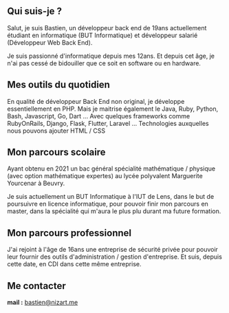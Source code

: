 ## Qui suis-je ?

Salut, je suis Bastien, un développeur back end de 19ans actuellement étudiant en informatique (BUT Informatique) et développeur salarié (Développeur Web Back End). 

Je suis passionné d'informatique depuis mes 12ans. Et depuis cet âge, je n'ai pas cessé de bidouiller que ce soit en software ou en hardware.

## Mes outils du quotidien

En qualité de développeur Back End non original, je développe essentiellement en PHP.
Mais je maitrise également le Java, Ruby, Python, Bash, Javascript, Go, Dart ...
Avec quelques frameworks comme RubyOnRails, Django, Flask, Flutter, Laravel ...
Technologies auxquelles nous pouvons ajouter HTML / CSS

## Mon parcours scolaire

Ayant obtenu en 2021 un bac général spécialité mathématique / physique (avec option mathématique expertes) au lycée polyvalent Marguerite Yourcenar à Beuvry.

Je suis actuellement un BUT Informatique à l'IUT de Lens, dans le but de poursuivre en licence informatique, pour pouvoir finir mon parcours en master, dans la spécialité qui m'aura le plus plu durant ma future formation.

## Mon parcours professionnel

J'ai rejoint à l'âge de 16ans une entreprise de sécurité privée pour pouvoir leur fournir des outils d'administration / gestion d'entreprise. Et suis, depuis cette date, en CDI dans cette même entreprise.

## Me contacter

**mail :** bastien@nizart.me
